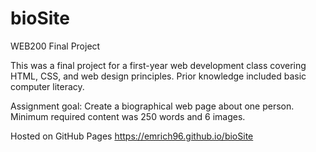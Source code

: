 # bioSite
 WEB200 Final Project
 
 This was a final project for a first-year web development class covering HTML, CSS, and web design principles.
 Prior knowledge included basic computer literacy.
 
 Assignment goal: Create a biographical web page about one person. Minimum required content was 250 words and 6 images.

Hosted on GitHub Pages
https://emrich96.github.io/bioSite
